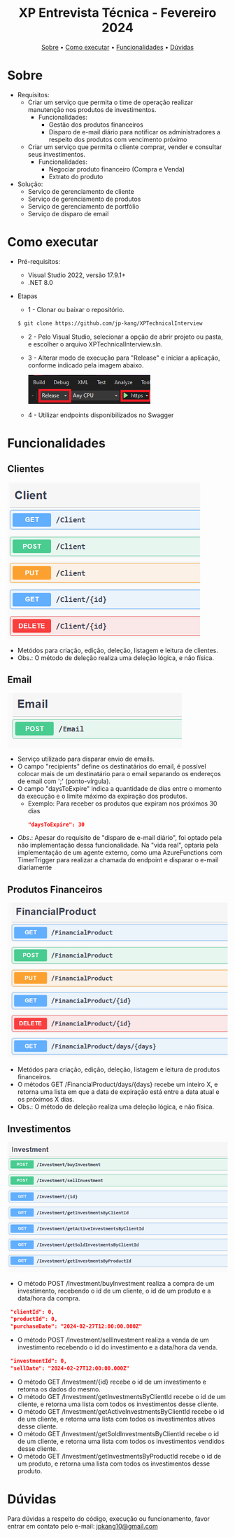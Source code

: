 
<h1 align="center">
  XP Entrevista Técnica - Fevereiro 2024
</h1>


<p align="center">
  <a href="#sobre">Sobre</a> •
  <a href="#como-executar">Como executar</a> •
  <a href="#funcionalidades">Funcionalidades</a> •
  <a href="#dúvidas">Dúvidas</a>
</p>

# Sobre
* Requisitos: 
    * Criar um serviço que permita o time de operação realizar manutenção nos produtos de investimentos.
        - Funcionalidades:
            - Gestão dos produtos financeiros
            -  Disparo de e-mail diário para notificar os administradores a respeito dos produtos com vencimento próximo
    * Criar um serviço que permita o cliente comprar, vender e consultar seus investimentos.
        - Funcionalidades:
            - Negociar produto financeiro (Compra e Venda)
            - Extrato do produto
* Solução:
    - Serviço de gerenciamento de cliente
    - Serviço de gerenciamento de produtos
    - Serviço de gerenciamento de portfólio
    - Serviço de disparo de email

# Como executar

* Pré-requisitos:
    - Visual Studio 2022, versão 17.9.1+
    - .NET 8.0

* Etapas
    - 1 - Clonar ou baixar o repositório.
    ```bash
    $ git clone https://github.com/jp-kang/XPTechnicalInterview
    ```
    - 2 - Pelo Visual Studio, selecionar a opção de abrir projeto ou pasta, e escolher o arquivo XPTechnicalInterview.sln.
    - 3 - Alterar modo de execução para "Release" e iniciar a aplicação, conforme indicado pela imagem abaixo.
    
        ![alt text](image-1.png)
    - 4 - Utilizar endpoints disponibilizados no Swagger


# Funcionalidades

## Clientes
![alt text](image-2.png)
 - Metódos para criação, edição, deleção, listagem e leitura de clientes.
 - Obs.: O método de deleção realiza uma deleção lógica, e não física.

## Email
![alt text](image-3.png)
 - Serviço utilizado para disparar envio de emails.
 - O campo "recipients" define os destinatários do email, é possível colocar mais de um destinatário para o email separando os endereços de email com ';' (ponto-vírgula).
 - O campo "daysToExpire" indica a quantidade de dias entre o momento da execução e o limite máximo da expiração dos produtos. 
    - Exemplo: Para receber os produtos que expiram nos próximos 30 dias
        ```json
        "daysToExpire": 30
        ````
 - *Obs*.: Apesar do requisito de "disparo de e-mail diário", foi optado pela não implementação dessa funcionalidade. Na "vida real", optaria pela implementação de um agente externo, como uma AzureFunctions com TimerTrigger para realizar a chamada do endpoint e disparar o e-mail diariamente

## Produtos Financeiros
![alt text](image-4.png)
 - Metódos para criação, edição, deleção, listagem e leitura de produtos financeiros.
 - O métodos GET /FinancialProduct/days/{days} recebe um inteiro X, e retorna uma lista em que a data de expiração está entre a data atual e os próximos X dias.
 - Obs.: O método de deleção realiza uma deleção lógica, e não física.

## Investimentos
 ![alt text](image-5.png)
 - O método POST /Investment/buyInvestment realiza a compra de um investimento, recebendo o id de um cliente, o id de um produto e a data/hora da compra.
 ```json
  "clientId": 0,
  "productId": 0,
  "purchaseDate": "2024-02-27T12:00:00.000Z"
```
 - O método POST /Investment/sellInvestment realiza a venda de um investimento recebendo o id do investimento e a data/hora da venda.
 ```json
  "investmentId": 0,
  "sellDate": "2024-02-27T12:00:00.000Z"
  ```
 - O método GET /Investment/{id} recebe o id de um investimento e retorna os dados do mesmo.
 - O método GET /Investment/getInvestmentsByClientId recebe o id de um cliente, e retorna uma lista com todos os investimentos desse cliente.
 - O método GET /Investment/getActiveInvestmentsByClientId recebe o id de um cliente, e retorna uma lista com todos os investimentos ativos desse cliente.
 - O método GET /Investment/getSoldInvestmentsByClientId recebe o id de um cliente, e retorna uma lista com todos os investimentos vendidos desse cliente.
 - O método GET /Investment/getInvestmentsByProductId recebe o id de um produto, e retorna uma lista com todos os investimentos desse produto.

 # Dúvidas
 Para dúvidas a respeito do código, execução ou funcionamento, favor entrar em contato pelo e-mail: jpkang10@gmail.com